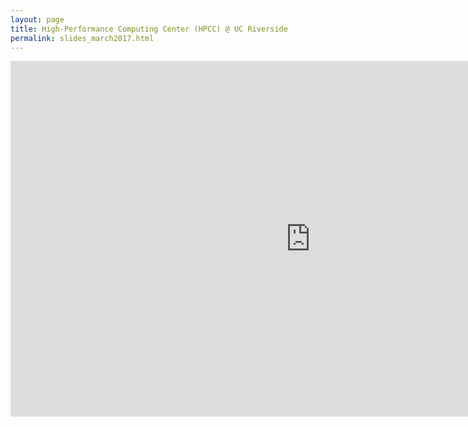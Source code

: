 ```yaml
---
layout: page
title: High-Performance Computing Center (HPCC) @ UC Riverside
permalink: slides_march2017.html
---
```


<iframe src="https://docs.google.com/presentation/d/1Gkk3IFxoq2ZrZZaYH7fbVJViS0JzISxcPOSL0SoPRaI/embed?start=false&loop=false&delayms=60000" frameborder="0" width="960" height="569" allowfullscreen="true" mozallowfullscreen="true" webkitallowfullscreen="true"></iframe>
